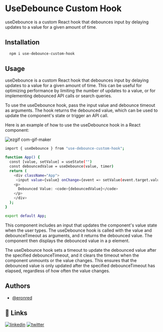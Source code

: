
# UseDebounce Custom Hook 

useDebounce is a custom React hook that debounces input by delaying updates to a value for a given amount of time.

## Installation
```bash
  npm i use-debounce-custom-hook
```
## Usage

useDebounce is a custom React hook that debounces input by delaying updates to a value for a given amount of time. This can be useful for optimizing performance by limiting the number of updates to a value, or for implementing debounced API calls or search queries.

To use the useDebounce hook, pass the input value and debounce timeout as arguments. The hook returns the debounced value, which can be used to update the component's state or trigger an API call.

Here is an example of how to use the useDebounce hook in a React component:

![ezgif com-gif-maker](https://user-images.githubusercontent.com/43992376/209560070-4e1c5d42-5d01-49f8-a7e6-bd8bb4d91ec2.gif)

```bash
import { useDebounce } from "use-debounce-custom-hook";

function App() {
  const [value, setValue] = useState("")
  const debouncedValue = useDebounce(value, timer)
  return (
    <div className="App">
     <input value={value} onChange={event => setValue(event.target.value)} />
    <p>
      Debounced Value: <code>{debouncedValue}</code>
    </p>
    </div>
  );
}

export default App;
```
This component includes an input that updates the component's value state when the user types. The useDebounce hook is called with the value and debounceTimeout as arguments, and it returns the debounced value. The component then displays the debounced value in a p element.

The useDebounce hook sets a timeout to update the debounced value after the specified debounceTimeout, and it clears the timeout when the component unmounts or the value changes. This ensures that the debounced value is only updated after the specified debounceTimeout has elapsed, regardless of how often the value changes.

## Authors

- [@eronred](https://www.github.com/eronred)

## 🔗 Links
[![linkedin](https://img.shields.io/badge/linkedin-0A66C2?style=for-the-badge&logo=linkedin&logoColor=white)](https://www.linkedin.com/in/eronred)
[![twitter](https://img.shields.io/badge/twitter-1DA1F2?style=for-the-badge&logo=twitter&logoColor=white)](https://twitter.com/imeronn)
